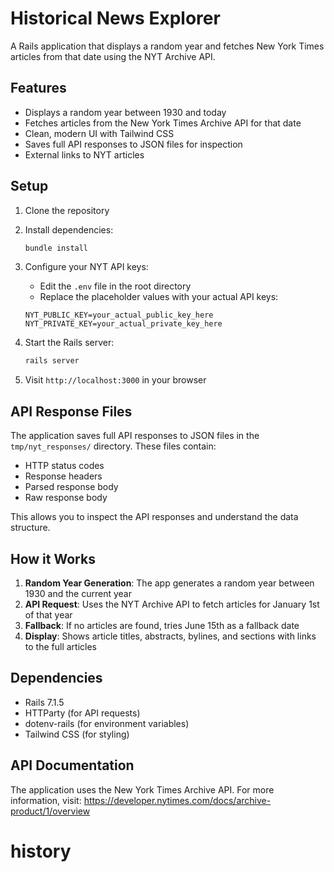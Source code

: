 # Historical News Explorer

A Rails application that displays a random year and fetches New York Times articles from that date using the NYT Archive API.

## Features

- Displays a random year between 1930 and today
- Fetches articles from the New York Times Archive API for that date
- Clean, modern UI with Tailwind CSS
- Saves full API responses to JSON files for inspection
- External links to NYT articles

## Setup

1. Clone the repository
2. Install dependencies:
   ```bash
   bundle install
   ```

3. Configure your NYT API keys:
   - Edit the `.env` file in the root directory
   - Replace the placeholder values with your actual API keys:
   ```
   NYT_PUBLIC_KEY=your_actual_public_key_here
   NYT_PRIVATE_KEY=your_actual_private_key_here
   ```

4. Start the Rails server:
   ```bash
   rails server
   ```

5. Visit `http://localhost:3000` in your browser

## API Response Files

The application saves full API responses to JSON files in the `tmp/nyt_responses/` directory. These files contain:
- HTTP status codes
- Response headers
- Parsed response body
- Raw response body

This allows you to inspect the API responses and understand the data structure.

## How it Works

1. **Random Year Generation**: The app generates a random year between 1930 and the current year
2. **API Request**: Uses the NYT Archive API to fetch articles for January 1st of that year
3. **Fallback**: If no articles are found, tries June 15th as a fallback date
4. **Display**: Shows article titles, abstracts, bylines, and sections with links to the full articles

## Dependencies

- Rails 7.1.5
- HTTParty (for API requests)
- dotenv-rails (for environment variables)
- Tailwind CSS (for styling)

## API Documentation

The application uses the New York Times Archive API. For more information, visit:
https://developer.nytimes.com/docs/archive-product/1/overview
# history

